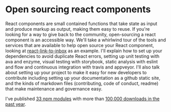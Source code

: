 # Open sourcing react components

React components are small contained functions that take state as input and
produce markup as output, making them easy to reuse.  If you're looking for a
way to give back to the community, open-sourcing a react component is an
accessible way.  We'll take a whirlwind tour of the tools and services that are
available to help open source your React component, looking at
[react-link-to-inbox](https://github.com/indeedeng/react-link-to-inbox) as an
example. I'll explain how to set up your dependencies to avoid duplicate
React errors, setting up unit testing with ava and enzyme, visual testing with
storybook, static analysis with eslint and flow and continuous integration with
travis and appveyor.  I'll also talk about setting up your project to make it
easy for new developers to contribute including setting up your documentation
as a github static site, and the kinds of markdown files (contributing, code of
conduct, readme) that make maintenance and governance easy.

I've published [33 npm modules](https://www.npmjs.com/~douglas.wade) with more than [100,000 downloads in the past year](https://npm-stat.com/charts.html?author=douglas.wade).
